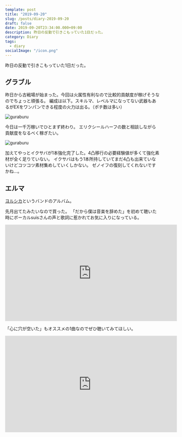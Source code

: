 ```yaml
---
template: post
title: "2019-09-20"
slug: /posts/diary-2019-09-20
draft: false
date: 2019-09-20T23:34:00.000+09:00
description: 昨日の反動で引きこもっていた1日だった。
category: Diary
tags:
  - diary
socialImage: "/icon.png"
---
```


昨日の反動で引きこもっていた1日だった。

## グラブル

昨日から古戦場が始まった。今回は火属性有利なので比較的貢献度が稼げそうなのでちょっと頑張る。
編成は以下。スキルマ、レベルマになってない武器もあるがEXをワンパンできる程度の火力は出る。（ポチ数は多い）

![guraburu](/media/2019-09-20_1.png)

今日は一千万稼いでひとまず終わり。
エリクシールハーフの数と相談しながら貢献度をなるべく稼ぎたい。

![guraburu](/media/2019-09-20_2.png)

加えてやっとイクサバが1本強化完了した。4凸移行の必要経験値が多くて強化素材が全く足りていない。
イクサバはもう1本所持していてまだ4凸も出来ていないけどコツコツ素材集めしていくしかない。
ゼノイフの復刻してくれないですかね…。

## エルマ

[ヨルシカ](http://yorushika.com/)というバンドのアルバム。

先月出てたみたいなので買った。
「だから僕は音楽を辞めた」を初めて聴いた時にボーカルsuisさんの声と歌詞に惹かれてお気に入りになっている。

<iframe width="560" height="315" src="https://www.youtube-nocookie.com/embed/KTZ-y85Erus" frameborder="0" allow="accelerometer; autoplay; encrypted-media; gyroscope; picture-in-picture" allowfullscreen></iframe>

「心に穴が空いた」もオススメの1曲なのでぜひ聴いてみてほしい。

<iframe width="560" height="315" src="https://www.youtube-nocookie.com/embed/DlyG6MAKUOA" frameborder="0" allow="accelerometer; autoplay; encrypted-media; gyroscope; picture-in-picture" allowfullscreen></iframe>